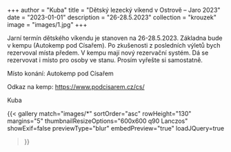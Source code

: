 +++
author = "Kuba"
title = "Dětský lezecký víkend v Ostrově – Jaro 2023"
date = "2023-01-01"
description = "26-28.5.2023"
collection = "krouzek"
image = "images/1.jpg"
+++

Jarní termín dětského víkendu je stanoven na 26-28.5.2023. Základna bude v kempu (Autokemp pod Císařem). Po zkušenosti z posledních výletů bych rezervoval místa předem. V kempu mají nový rezervační systém. Dá se rezervovat i místo pro osoby ve stanu. Prosím vyřešte si samostatně.

Místo konání: Autokemp pod Císařem

Odkaz na kemp: https://www.podcisarem.cz/cs/

Kuba

{{< gallery match="images/*"
    sortOrder="asc"
    rowHeight="130"
    margins="5"
    thumbnailResizeOptions="600x600 q90 Lanczos"
    showExif=false
    previewType="blur"
    embedPreview="true"
    loadJQuery=true
>}}
